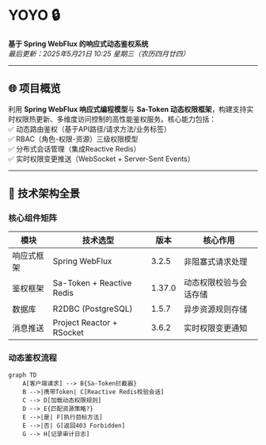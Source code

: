 # YOYO 🔒  
**基于 Spring WebFlux 的响应式动态鉴权系统**  
*最后更新：2025年5月21日 10:25 星期三（农历四月廿四）*  
 
---
 
## 🌐 项目概览  
利用 **Spring WebFlux 响应式编程模型**与 **Sa-Token 动态权限框架**，构建支持实时权限热更新、多维度访问控制的高性能鉴权服务。核心能力包括：  
✅ 动态路由鉴权（基于API路径/请求方法/业务标签）  
✅ RBAC（角色-权限-资源）三级权限模型  
✅ 分布式会话管理（集成Reactive Redis）  
✅ 实时权限变更推送（WebSocket + Server-Sent Events）  
 
---
 
## 🧩 技术架构全景  
### **核心组件矩阵**  
| 模块               | 技术选型                             | 版本   | 核心作用                  |  
|--------------------|------------------------------------|--------|-------------------------|  
| 响应式框架         | Spring WebFlux                    | 3.2.5  | 非阻塞式请求处理           |  
| 鉴权框架          | Sa-Token + Reactive Redis         | 1.37.0 | 动态权限校验与会话存储      |  
| 数据库            | R2DBC (PostgreSQL)                | 1.5.7  | 异步资源规则存储           |  
| 消息推送          | Project Reactor + RSocket         | 3.6.2  | 实时权限变更通知           |  
 
### **动态鉴权流程**  
```mermaid  
graph TD  
    A[客户端请求] --> B{Sa-Token拦截器}  
    B -->|携带Token| C[Reactive Redis校验会话]  
    C --> D[加载动态权限规则]  
    D --> E{匹配资源策略?}  
    E -->|是| F[执行目标方法]  
    E -->|否| G[返回403 Forbidden]  
    G --> H[记录审计日志]  
